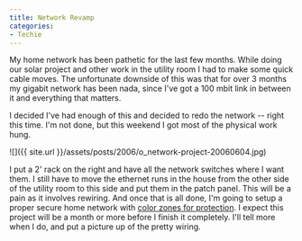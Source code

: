 ```yaml
---
title: Network Revamp
categories:
- Techie
---
```


My home network has been pathetic for the last few months. While doing our solar project and other work in the utility room I had to make some quick cable moves. The unfortunate downside of this was that for over 3 months my gigabit network has been nada, since I've got a 100 mbit link in between it and everything that matters.

I decided I've had enough of this and decided to redo the network -- right this time. I'm not done, but this weekend I got most of the physical work hung.

![]({{ site.url }}/assets/posts/2006/o_network-project-20060604.jpg)

I put a 2' rack on the right and have all the network switches where I want them. I still have to move the ethernet runs in the house from the other side of the utility room to this side and put them in the patch panel. This will be a pain as it involves rewiring. And once that is all done, I'm going to setup a proper secure home network with [color zones for protection](http://theory.kaos.to/blog/archives/2005/07/15/armor-your-palace-securing-your-home-and-network). I expect this project will be a month or more before I finish it completely. I'll tell more when I do, and put a picture up of the pretty wiring.
